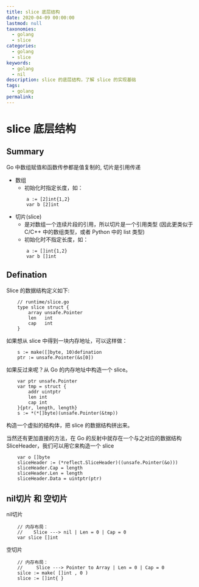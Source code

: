 ```yaml
---
title: slice 底层结构
date: 2020-04-09 00:00:00
lastmod: null
taxonomies: 
  - golang
  - slice
categories: 
  - golang
  - slice
keywords: 
  - golang
  - nil
description: slice 的底层结构，了解 slice 的实现基础
tags: 
  - golang
permalink:
---
```


# slice 底层结构

## Summary
Go 中数组赋值和函数传参都是值复制的, 切片是引用传递
- 数组
    + 初始化时指定长度，如：
    ```
        a := [2]int{1,2}
        var b [2]int
    ```
- 切片(slice)
    + 是对数组一个连续片段的引用，所以切片是一个引用类型 (因此更类似于 C/C++ 中的数组类型，或者 Python 中的 list 类型)
    + 初始化时不指定长度，如：
    ```
        a := []int{1,2}
        var b []int
    ```

## Defination
Slice 的数据结构定义如下: 
```
    // runtime/slice.go
    type slice struct {
        array unsafe.Pointer
        len   int
        cap   int
    }
```

如果想从 slice 中得到一块内存地址，可以这样做：
```
    s := make([]byte, 10)defination
    ptr := unsafe.Pointer(&s[0])
```

如果反过来呢？从 Go 的内存地址中构造一个 slice。
```
    var ptr unsafe.Pointer
    var tmp = struct {
        addr uintptr
        len int
        cap int
    }{ptr, length, length}
    s := *(*[]byte)(unsafe.Pointer(&tmp))
```
构造一个虚拟的结构体，把 slice 的数据结构拼出来。

当然还有更加直接的方法，在 Go 的反射中就存在一个与之对应的数据结构 SliceHeader，我们可以用它来构造一个 slice
```
    var o []byte
    sliceHeader := (*reflect.SliceHeader)((unsafe.Pointer(&o)))
    sliceHeader.Cap = length
    sliceHeader.Len = length
    sliceHeader.Data = uintptr(ptr)
```

## nil切片 和 空切片
nil切片
```
    // 内存布局：
    //    Slice ---> nil | Len = 0 | Cap = 0
    var slice []int
```

空切片
```
    // 内存布局：
    //     Slice ---> Pointer to Array | Len = 0 | Cap = 0
    silce := make( []int , 0 )
    slice := []int{ }
```
